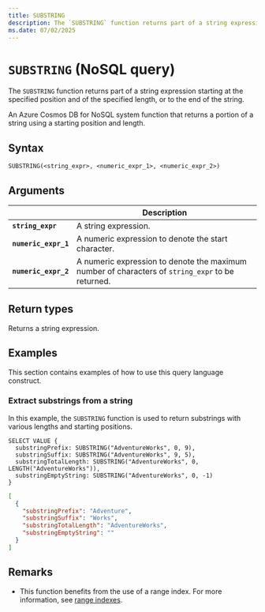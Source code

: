 ```yaml
---
title: SUBSTRING
description: The `SUBSTRING` function returns part of a string expression starting at the specified position and of the specified length, or to the end of the string.
ms.date: 07/02/2025
---
```


# `SUBSTRING` (NoSQL query)

The `SUBSTRING` function returns part of a string expression starting at the specified position and of the specified length, or to the end of the string.

An Azure Cosmos DB for NoSQL system function that returns a portion of a string using a starting position and length.

## Syntax

```nosql
SUBSTRING(<string_expr>, <numeric_expr_1>, <numeric_expr_2>)
```

## Arguments

| | Description |
| --- | --- |
| **`string_expr`** | A string expression. |
| **`numeric_expr_1`** | A numeric expression to denote the start character. |
| **`numeric_expr_2`** | A numeric expression to denote the maximum number of characters of `string_expr` to be returned. |

## Return types

Returns a string expression.

## Examples

This section contains examples of how to use this query language construct.

### Extract substrings from a string

In this example, the `SUBSTRING` function is used to return substrings with various lengths and starting positions.

```nosql
SELECT VALUE {
  substringPrefix: SUBSTRING("AdventureWorks", 0, 9),
  substringSuffix: SUBSTRING("AdventureWorks", 9, 5),
  substringTotalLength: SUBSTRING("AdventureWorks", 0, LENGTH("AdventureWorks")),
  substringEmptyString: SUBSTRING("AdventureWorks", 0, -1)
}
```

```json
[
  {
    "substringPrefix": "Adventure",
    "substringSuffix": "Works",
    "substringTotalLength": "AdventureWorks",
    "substringEmptyString": ""
  }
]
```

## Remarks

- This function benefits from the use of a range index. For more information, see [range indexes](/azure/cosmos-db/index-policy#includeexclude-strategy).
